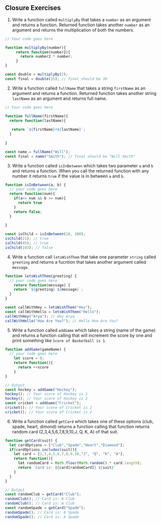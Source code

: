 ## Closure Exercises

1. Write a function called `multiplyBy` that takes a `number` as an argument and returns a function. Returned function takes another `number` as an argument and returns the multiplication of both the numbers.

```js
// Your code goes here

function multiplyBy(number){
     return function(number2){
       return number2 * number;
     }
}

const double = multiplyBy(2);
const final = double(15); // final should be 30
```

2. Write a function called `fullName` that takes a string `firstName` as an argument and returns a function. Returned function takes another string `lastName` as an argument and returns full name.

```js
// Your code goes here

function fullName(firstName){
  return function(lastName){
    
   return `${firstName}+${lastName}`;
  }
   
}

const name = fullName("Will");
const final = name("Smith"); // final should be "Will Smith"
```

3. Write a function called `isInBetween` which takes two parameter `a` and `b` and returns a function. When you call the returned function with any number it returns `true` if the value is in between `a` and `b`.

```js
function isInBetween(a, b) {
  // your code goes here
  return function(num){
    if(a<= num && b >= num){
      return true
    }
    return false;
  }
  
}

const isChild = isInBetween(10, 100);
isChild(21); // true
isChild(45); // true
isChild(103); // false
```

4. Write a function call `letsWishThem` that take one parameter `string` called `greeting` and returns a fucntion that takes another argument called `message`.

```js
function letsWishThem(greeting) {
  // your code goes here
    return function(message) {
    return `${greeting} ${message}`;
  }
}

const callWithHey = letsWishThem("Hey");
const callWithHello = letsWishThem("Hello");
callWithHey("Arya"); // Hey Arya
callWithHello("How Are You?"); // Hello How Are You?
```

5. Write a function called `addGame` which takes a string (name of the game) and returns a function calling that will increment the score by one and print something like `Score of Basketball is 1`.

```js
function addGame(gameName) {
  // your code goes here
    let score = 0;
    return function(){
      return ++score
    }
}

// Output
const hockey = addGame("Hockey");
hockey(); // Your score of Hockey is 1
hockey(); // Your score of Hockey is 2
const cricket = addGame("Cricket");
cricket(); // Your score of Cricket is 2
cricket(); // Your score of Cricket is 2
```

6. Write a function called `getCard` which takes one of these options (club, spade, heart, dimond) returns a function calling that function returns random card (2,3,4,5,6,7,8,9,10,J, Q, K, A) of that suit.

```js
function getCard(suit) {
  let cardOptions = ["Club","Spade","Heart","Diamond"];
  if(cardOptions.includes(suit)){
    let card = [2,3,4,5,6,7,8,9,10,"J", "Q", "K", "A"];
    return function(){
      let randomCard = Math.floor(Math.random() * card.length);
      return `Card is: ${card[randomCard]} ${suit}`
    }
  }
}

// Output
const randomClub = getCard("Club");
randomClub(); // Card is: 6 Club
randomClub(); // Card is: A Club
const randomSpade = getCard("Spade");
randomSpade(); // Card is: 6 Spade
randomSpade(); // Card is: A Spade
```

